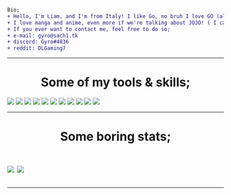 
```diff
Bio;
+ Hello, I'm Liam, and I'm from Italy! I like Go, no bruh I love GO (almost all my projects if not all of them are written in go)
+ I love manga and anime, even more if we're talking about JOJO! ( I capitalize it as a sign of respect. )
+ If you ever want to contact me, feel free to do so;
+ e-mail: gyro@sach1.tk
+ discord: Gyro#4836
+ reddit: DLGaming7
```

---

<h1 align="center">Some of my tools & skills;</h1>
<div>
<img src="https://img.shields.io/badge/javascript%20-%23323330.svg?&style=for-the-badge&logo=javascript&logoColor=%23F7DF1E"/>
<img src="https://img.shields.io/badge/node.js%20-%2343853D.svg?&style=for-the-badge&logo=node.js&logoColor=white"/>
<img src="https://img.shields.io/badge/typescript%20-%23007ACC.svg?&style=for-the-badge&logo=typescript&logoColor=white"/>
<img src="https://img.shields.io/badge/java-%23ED8B00.svg?&style=for-the-badge&logo=java&logoColor=white"/>
<img src="https://img.shields.io/badge/git%20-%23F05033.svg?&style=for-the-badge&logo=git&logoColor=white"/>
<img src="https://img.shields.io/badge/github%20-%23121011.svg?&style=for-the-badge&logo=github&logoColor=white"/>
<img src="https://img.shields.io/static/v1?label=IDE&message=IntelliJ%20IDEA&color=orange&logo=intellij-idea&style=for-the-badge&logoColor=coral">
<img src="https://img.shields.io/static/v1?&label=Distro&message=Arch&color=blue&logo=arch%20linux&style=for-the-badge&logoColor=light%20blue">
<img src="https://img.shields.io/static/v1?label=Shell&message=ZSH&color=black&logo=gnu-bash&style=for-the-badge&logoColor=white">
<img src="https://img.shields.io/static/v1?label=Editor&message=Vim&color=green&logo=vim&style=for-the-badge&logoColor=green">
<img src="https://img.shields.io/static/v1?&label=Software&message=Docker&color=blue&logo=docker&style=for-the-badge&logoColor=light%20blue">
</div>

---

<h1 align="center">Some boring stats;<h1>

<a href="https://github.com/ya-sach1/ya-sach1">
   <img align="center" src="https://github-readme-stats.vercel.app/api/top-langs/?username=ya-sach1&hide=shell,lua,vim%20script,dockerfile,javascript&hide_border=true"/></a>
<a href="https://github.com/ya-sach1/ya-sach1">
  <img align="center" src="https://github-readme-stats.vercel.app/api?username=ya-sach1&hide_border=true&show_icons=true&count_private=true&langs_count=10"/>
</a>

---
